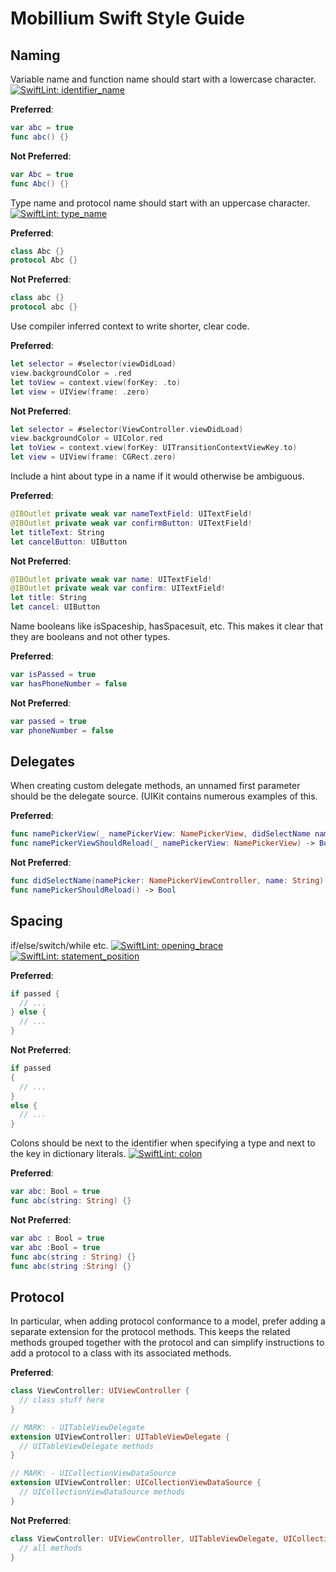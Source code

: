 # Mobillium Swift Style Guide

## Naming

Variable name and function name should start with a lowercase character.
[![SwiftLint: identifier_name](https://img.shields.io/badge/SwiftLint-identifier_name-007A87.svg)](https://realm.github.io/SwiftLint/identifier_name.html)

**Preferred**:
```swift
var abc = true
func abc() {}
```
**Not Preferred**:
```swift
var Abc = true
func Abc() {}
```

Type name and protocol name should start with an uppercase character.
[![SwiftLint: type_name](https://img.shields.io/badge/SwiftLint-type_name-007A87.svg)](https://realm.github.io/SwiftLint/type_name.html)

**Preferred**:
```swift
class Abc {}
protocol Abc {}
```
**Not Preferred**:
```swift
class abc {}
protocol abc {}
```

Use compiler inferred context to write shorter, clear code.

**Preferred**:
```swift
let selector = #selector(viewDidLoad)
view.backgroundColor = .red
let toView = context.view(forKey: .to)
let view = UIView(frame: .zero)
```
**Not Preferred**:
```swift
let selector = #selector(ViewController.viewDidLoad)
view.backgroundColor = UIColor.red
let toView = context.view(forKey: UITransitionContextViewKey.to)
let view = UIView(frame: CGRect.zero)
```

 Include a hint about type in a name if it would otherwise be ambiguous.

 **Preferred**:
 ```swift
 @IBOutlet private weak var nameTextField: UITextField!
 @IBOutlet private weak var confirmButton: UITextField!
 let titleText: String
 let cancelButton: UIButton
 ```
 **Not Preferred**:
 ```swift
 @IBOutlet private weak var name: UITextField!
 @IBOutlet private weak var confirm: UITextField!
 let title: String
 let cancel: UIButton
 ```

 Name booleans like isSpaceship, hasSpacesuit, etc. This makes it clear that they are booleans and not other types.

 **Preferred**:
 ```swift
 var isPassed = true
 var hasPhoneNumber = false
 ```
 **Not Preferred**:
 ```swift
 var passed = true
 var phoneNumber = false
 ```


## Delegates

When creating custom delegate methods, an unnamed first parameter should be the delegate source. (UIKit contains numerous examples of this.

**Preferred**:
```swift
func namePickerView(_ namePickerView: NamePickerView, didSelectName name: String)
func namePickerViewShouldReload(_ namePickerView: NamePickerView) -> Bool
```
**Not Preferred**:
```swift
func didSelectName(namePicker: NamePickerViewController, name: String)
func namePickerShouldReload() -> Bool
```


## Spacing

if/else/switch/while etc.
[![SwiftLint: opening_brace](https://img.shields.io/badge/SwiftLint-opening_brace-007A87.svg)](https://realm.github.io/SwiftLint/opening_brace.html)
[![SwiftLint: statement_position](https://img.shields.io/badge/SwiftLint-statement_position-007A87.svg)](https://realm.github.io/SwiftLint/statement_position.html)

**Preferred**:
```swift
if passed {
  // ...
} else {
  // ...
}
```
**Not Preferred**:
```swift
if passed
{
  // ...
}
else {
  // ...
}
```

Colons should be next to the identifier when specifying a type and next to the key in dictionary literals.
[![SwiftLint: colon](https://img.shields.io/badge/SwiftLint-colon-007A87.svg)](https://realm.github.io/SwiftLint/colon.html)

**Preferred**:
```swift
var abc: Bool = true
func abc(string: String) {}
```
**Not Preferred**:
```swift
var abc : Bool = true
var abc :Bool = true
func abc(string : String) {}
func abc(string :String) {}
```


## Protocol

In particular, when adding protocol conformance to a model, prefer adding a separate extension for the protocol methods. This keeps the related methods grouped together with the protocol and can simplify instructions to add a protocol to a class with its associated methods.

**Preferred**:
```swift
class ViewController: UIViewController {
  // class stuff here
}

// MARK: - UITableViewDelegate
extension UIViewController: UITableViewDelegate {
  // UITableViewDelegate methods
}

// MARK: - UICollectionViewDataSource
extension UIViewController: UICollectionViewDataSource {
  // UICollectionViewDataSource methods
}
```
**Not Preferred**:
```swift
class ViewController: UIViewController, UITableViewDelegate, UICollectionViewDataSource {
  // all methods
}
```
